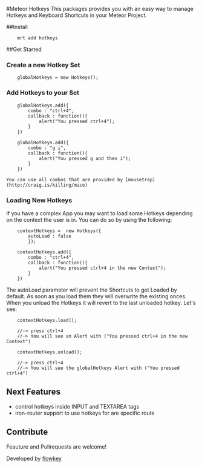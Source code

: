 #Meteor Hotkeys
This packages provides you with an easy way to manage Hotkeys and Keyboard Shortcuts in your Meteor Project.

##Install

		mrt add hotkeys

##Get Started

### Create a new Hotkey Set

		globalHotkeys = new Hotkeys();

### Add Hotkeys to your Set

		globalHotkeys.add({
			combo : "ctrl+4",
			callback : function(){
				alert("You pressed ctrl+4");
			}
		})

		globalHotkeys.add({
			combo : "g i",
			callback : function(){
				alert("You pressed g and then i");
			}
		})

	You can use all combos that are provided by [mousetrap](http://craig.is/killing/mice)

### Loading New Hotkeys
If you have a complex App you may want to load some Hotkeys depending on the context the user is in.
You can do so by using the following:

		contextHotkeys =  new Hotkeys({
			autoLoad : false
			});

		contextHotkeys.add({
			combo : "ctrl+4",
			callback : function(){
				alert("You pressed ctrl+4 in the new Context");
			}
		})

The autoLoad parameter will prevent the Shortcuts to get Loaded by default.
As soon as you load them they will overwrite the existing onces. When you unload the Hotkeys it will revert to the last unloaded hotkey.
Let's see: 

		contextHotkeys.load();

		//-> press ctrl+4
		//-> You will see an Alert with ("You pressed ctrl+4 in the new Context")

		contextHotkeys.unload();

		//-> press ctrl+4
		//-> You will see the globalHotkeys Alert with ("You pressed ctrl+4")



## Next Features
* control hotkeys inside INPUT and TEXTAREA tags
* iron-router support to use hotkeys for are specific route



## Contribute
Feauture and Pullrequests are welcome!


Developed by [flowkey](www.flowkey.com)

